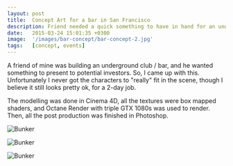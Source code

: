 ```yaml
---
layout: post
title:  Concept Art for a bar in San Francisco
description: Friend needed a quick something to have in hand for an underground club bar on Market Street. 
date:   2015-03-24 15:01:35 +0300
image:  '/images/bar-concept/bar-concept-2.jpg'
tags:   [concept, events]
---
```

A friend of mine was building an underground club / bar, and he wanted something to present to potential investors. So, I came up with this. Unfortunately I never got the characters to "really" fit in the scene, though I believe it still looks pretty ok, for a 2-day job.

The modelling was done in Cinema 4D, all the textures were box mapped shaders, and Octane Render with triple GTX 1080s was used to render. Then, all the post production was finished in Photoshop.

![Bunker]({{site.baseurl}}/images/bar-concept/bar-concept-1.jpg)

![Bunker]({{site.baseurl}}/images/bar-concept/bar-concept-2.jpg)

![Bunker]({{site.baseurl}}/images/bar-concept/bar-concept-3.jpg)


